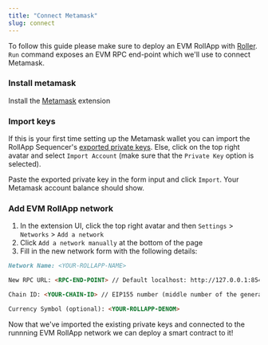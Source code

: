 ```yaml
---
title: "Connect Metamask"
slug: connect
---
```


To follow this guide please make sure to deploy an EVM RollApp with [Roller](/docs/build/quick-start/roller-quick/install.md). `Run` command exposes an EVM RPC end-point which we'll use to connect Metamask.

### Install metamask

Install the [Metamask](https://chrome.google.com/webstore/detail/metamask/nkbihfbeogaeaoehlefnkodbefgpgknn?hl=en) extension

### Import keys

If this is your first time setting up the Metamask wallet you can import the RollApp Sequencer's [exported private keys](../roller-quick/export-keys.md). Else, click on the top right avatar and select `Import Account` (make sure that the `Private Key` option is selected).

Paste the exported private key in the form input and click `Import`. Your Metamask account balance should show.

### Add EVM RollApp network

1. In the extension UI, click the top right avatar and then `Settings` > `Networks` > `Add a network`
2. Click `Add a network manually` at the bottom of the page
3. Fill in the new network form with the following details:

```markdown
Network Name: <YOUR-ROLLAPP-NAME>

New RPC URL: <RPC-END-POINT> // Default localhost: http://127.0.0.1:8545

Chain ID: <YOUR-CHAIN-ID> // EIP155 number (middle number of the generated RollApp ID)

Currency Symbol (optional): <YOUR-ROLLAPP-DENOM>
```

Now that we've imported the existing private keys and connected to the runnning EVM RollApp network we can deploy a smart contract to it!
